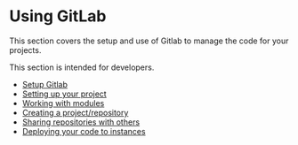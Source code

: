 <!--
title: Using GitLab
pagenumber: 2
-->

# Using GitLab

This section covers the setup and use of Gitlab to manage the code for your projects.

This section is intended for developers.

* [Setup Gitlab](../gitlab/gitlab-setup)
* [Setting up your project](../gitlab/setting-up-your-project)
* [Working with modules](../gitlab/working-with-modules)
* [Creating a project/repository](../gitlab/creating-repositories)
* [Sharing repositories with others](../gitlab/sharing-repositories)
* [Deploying your code to instances](../gitlab/deploying-code)
